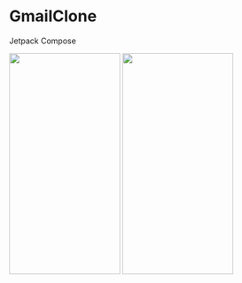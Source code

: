 # GmailClone
Jetpack Compose

<div>
  <img src=https://user-images.githubusercontent.com/81194285/156465595-67deb0b0-80a3-4847-93c6-6e46e5b3fed4.png width="200" height="400">
<img src=https://user-images.githubusercontent.com/81194285/156456318-0be12610-ed82-47e4-ab26-f57a014f242b.png width="200" height="400">
</div>
